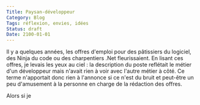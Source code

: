 ```yaml
---
Title: Paysan-développeur
Category: Blog
Tags: réflexion, envies, idées
Status: draft
Date: 2100-01-01
---
```


Il y a quelques années, les offres d'emploi pour des pâtissiers du logiciel, des Ninja du code
ou des charpentiers .Net fleurissaient. En lisant ces offres, je levais les yeux au ciel :
la description du poste reflétait le métier d'un développeur mais n'avait rien à voir avec
l'autre métier à côté. Ce terme n'apportait donc rien à l'annonce si ce n'est du bruit et
peut-être un peu d'amusement à la personne en charge de la rédaction des offres.

Alors si je
